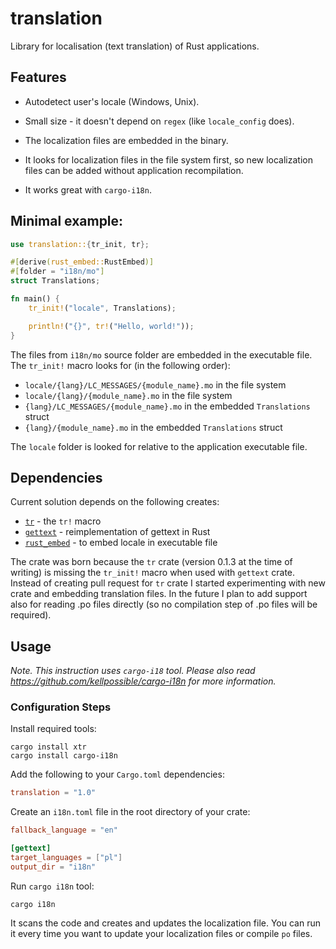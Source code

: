 # translation

Library for localisation (text translation) of Rust applications.
 
## Features
 
- Autodetect user's locale (Windows, Unix).

- Small size - it doesn't depend on `regex` (like `locale_config` does).
 
- The localization files are embedded in the binary.
 
- It looks for localization files in the file system first, so new localization files can be added without application recompilation.
 
- It works great with `cargo-i18n`.

## Minimal example:

```rust
use translation::{tr_init, tr};

#[derive(rust_embed::RustEmbed)]
#[folder = "i18n/mo"]
struct Translations;

fn main() {
    tr_init!("locale", Translations);

    println!("{}", tr!("Hello, world!"));
}
```

The files from `i18n/mo` source folder are embedded in the executable file. The `tr_init!` macro looks for (in the following order):
- `locale/{lang}/LC_MESSAGES/{module_name}.mo` in the file system
- `locale/{lang}/{module_name}.mo` in the file system
- `{lang}/LC_MESSAGES/{module_name}.mo` in the embedded `Translations` struct
- `{lang}/{module_name}.mo` in the embedded `Translations` struct  

The `locale` folder is looked for relative to the application executable file. 

## Dependencies

Current solution depends on the following creates:
- [`tr`](https://crates.io/crates/tr) - the `tr!` macro
- [`gettext`](https://crates.io/crates/gettext) - reimplementation of gettext in Rust
- [`rust_embed`](https://crates.io/crates/rust_embed) - to embed locale in executable file 

The crate was born because the `tr` crate (version 0.1.3 at the time of writing) is missing the `tr_init!` macro when used with `gettext` crate. Instead of creating pull request for `tr` crate I started experimenting with new crate and embedding translation files. In the future I plan to add support also for reading .po files directly (so no compilation step of .po files will be required).

## Usage

_Note. This instruction uses `cargo-i18` tool. Please also read https://github.com/kellpossible/cargo-i18n for more information._ 

### Configuration Steps

Install required tools:

```shell script
cargo install xtr
cargo install cargo-i18n
```

Add the following to your `Cargo.toml` dependencies:

```toml
translation = "1.0"
```

Create an `i18n.toml` file in the root directory of your crate:
 
 ```toml
fallback_language = "en"

[gettext]
target_languages = ["pl"]
output_dir = "i18n"
```
 
Run `cargo i18n` tool:

```shell script
cargo i18n
``` 

It scans the code and creates and updates the localization file. You can run it every time you want to update your localization files or compile `po` files.
